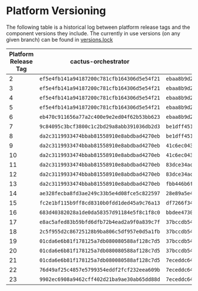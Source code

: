 # Platform Versioning

The following table is a historical log between platform release tags and the component versions they include. The currently in use versions (on any given branch) can be found in [versions.lock](./docker/versions.lock)

| Platform Release Tag | cactus-orchestrator | cactus-runner | cactus-ui | envoy        |
|---------------------|---------------------|---------------|-----------|--------------|
| 2 | `ef5e4fb141a94187200c781cfb164306d5e54f21` | `ebaa8b9d2da58fb292286190fa28464279580eaf` | `eb8934ba44bcf647fb49de860dfac55290e06741` | `2d0f8380c90abcb20709ae98252926c9bf3b10ab` |
| 3 | `ef5e4fb141a94187200c781cfb164306d5e54f21` | `ebaa8b9d2da58fb292286190fa28464279580eaf` | `eb8934ba44bcf647fb49de860dfac55290e06741` | `2d0f8380c90abcb20709ae98252926c9bf3b10ab` |
| 4 | `ef5e4fb141a94187200c781cfb164306d5e54f21` | `ebaa8b9d2da58fb292286190fa28464279580eaf` | `eb8934ba44bcf647fb49de860dfac55290e06741` | `ffb2f94fa8acff58770a7c86e84a84520053bb81` |
| 5 | `ef5e4fb141a94187200c781cfb164306d5e54f21` | `ebaa8b9d2da58fb292286190fa28464279580eaf` | `eb8934ba44bcf647fb49de860dfac55290e06741` | `bf0a840b1257c658d2e584c54f0cec7930aa3d01` |
| 6 | `eb470c911656a77a2c400e9e2ed04f62b53bb623` | `ebaa8b9d2da58fb292286190fa28464279580eaf` | `eb8934ba44bcf647fb49de860dfac55290e06741` |`ffb2f94fa8acff58770a7c86e84a84520053bb81` |
| 7 | `9c84095c3bcf3800c1c2bd29a8abb391036db2d3` | `be1dff45155aa2414644bc1bd5097acebb32d198` | `026a0f2541ebd02da0a18d89e91fdb460a4d95dd` |`4326615ec817f1f32f71f078d4cb8c5afa32b818` |
| 8 | `da2c3119933474bbab81558910e8abdbad4270eb` | `be1dff45155aa2414644bc1bd5097acebb32d198` | `c7022a27cecbbf69a0925b9f2d46c1fd8aa583d7` |`4326615ec817f1f32f71f078d4cb8c5afa32b818` |
| 9 | `da2c3119933474bbab81558910e8abdbad4270eb` | `41c6ec0432e5855e6703ee1f8356239387f6d9e6` | `c7022a27cecbbf69a0925b9f2d46c1fd8aa583d7` |`4326615ec817f1f32f71f078d4cb8c5afa32b818` |
| 10 | `da2c3119933474bbab81558910e8abdbad4270eb` | `41c6ec0432e5855e6703ee1f8356239387f6d9e6` | `c7022a27cecbbf69a0925b9f2d46c1fd8aa583d7` |`4326615ec817f1f32f71f078d4cb8c5afa32b818` |
| 11 | `da2c3119933474bbab81558910e8abdbad4270eb` | `83dce34ac2afcafd2d211c37d9058c41081b8c61` | `c7022a27cecbbf69a0925b9f2d46c1fd8aa583d7` |`0360d4d2f1511e4dd0207c43527a88fca0eaa915` |
| 12 | `da2c3119933474bbab81558910e8abdbad4270eb` | `83dce34ac2afcafd2d211c37d9058c41081b8c61` | `c7022a27cecbbf69a0925b9f2d46c1fd8aa583d7` |`0360d4d2f1511e4dd0207c43527a88fca0eaa915` |
| 13 | `da2c3119933474bbab81558910e8abdbad4270eb` | `fbb446b6ff0233574711395dee124c69f032512a` | `c7022a27cecbbf69a0925b9f2d46c1fd8aa583d7` | `0360d4d2f1511e4dd0207c43527a88fca0eaa915` |
| 14 | `ae328fecba8fd3ae249c33b5e4d08fce5c822597` | `28e89a5e437b90499438f1842a73727c6f904725` | `c7022a27cecbbf69a0925b9f2d46c1fd8aa583d7` | `fdcf9f68faa08db3593e55a20788c6c1846a65f9` |
| 15 | `fc2e1bf115b9ff8cd8310b0fdd1ded45a9c76a13` | `df7266f347784054caae27c5b3f372ad14e88a0e` | `d6d2b18141cd111b5869c033c36ca773b3cc60ba` | `342f9a07110e26de9b8bfedf1aa2a519f68f9df2` |
| 16 | `683d40382028a1de0da58357d91184e5f8c1f8c0` | `bbdee47301a1dda07361231bdb55521170478171` | `d6d2b18141cd111b5869c033c36ca773b3cc60ba` | `681c4c52b62ad4abc7fa49afd38749ba0ac289ac` |
| 17 | `e8ac5afed83b59bfd6dfb72b4ead2a9f0a839c7f` | `37bccdb54f3bbbfc3d969aafbe13c946db6c60d6` | `2348358cc5a334b5e7419749d702aba6823f551c` | `681c4c52b62ad4abc7fa49afd38749ba0ac289ac` |
| 18 | `2c5f955d2c86725128b9ba806c5df957e0d5a1fb` | `37bccdb54f3bbbfc3d969aafbe13c946db6c60d6` | `c02902a43ce7352ce24001cbcd477f91a2ae6ffd` | `681c4c52b62ad4abc7fa49afd38749ba0ac289ac` |
| 19 | `01cda6e6b81f178125a7db080080588af128c7d5` | `37bccdb54f3bbbfc3d969aafbe13c946db6c60d6` | `c02902a43ce7352ce24001cbcd477f91a2ae6ffd` | `681c4c52b62ad4abc7fa49afd38749ba0ac289ac` |
| 20 | `01cda6e6b81f178125a7db080080588af128c7d5` | `37bccdb54f3bbbfc3d969aafbe13c946db6c60d6` | `c02902a43ce7352ce24001cbcd477f91a2ae6ffd` | `681c4c52b62ad4abc7fa49afd38749ba0ac289ac` |
| 21 | `01cda6e6b81f178125a7db080080588af128c7d5` | `7eceddc643f8625c019d01f8c3114c4d85757cad` | `c02902a43ce7352ce24001cbcd477f91a2ae6ffd` | `681c4c52b62ad4abc7fa49afd38749ba0ac289ac` |
| 22 | `76d49af25c4857e5799354eddf2fcf232eea609b` | `7eceddc643f8625c019d01f8c3114c4d85757cad` | `c02902a43ce7352ce24001cbcd477f91a2ae6ffd` | `681c4c52b62ad4abc7fa49afd38749ba0ac289ac` |
| 23 | `9902ec6908a9462cff402d21ba9ae30ab65dd88d` | `7eceddc643f8625c019d01f8c3114c4d85757cad` | `c02902a43ce7352ce24001cbcd477f91a2ae6ffd` | `681c4c52b62ad4abc7fa49afd38749ba0ac289ac` |
